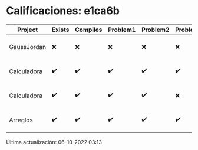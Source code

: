 # Calificaciones: e1ca6b
|Project|Exists|Compiles|Problem1|Problem2|Problem3|Extra|CommitHash|CommitDate|CheckDate|Comments|DueDate|Grade|
|-|-|-|-|-|-|-|-|-|-|-|-|-|
|GaussJordan|❌|❌|❌|❌|❌|❌|NA|NA|06-10-2022 03:13:27|No se encontró el archivo en PracticasCompuI/GaussJordan/GaussJordan.cpp|12-10-2022 21:00:00|5|
|Calculadora|✔️|✔️|✔️|✔️|✔️|❌|cdeaa777543ffff1757f5940c8b6e6b713f0a5dc|28-09-2022 15:06:02|28-09-2022 15:56:29|No sale con código diferente de cero con división entre cero|28-09-2022 21:00:00|10.0|
|Calculadora|✔️|✔️|✔️|✔️|❌|❌|3d54e3adba9059a5b317ce680acb5770212e656a|28-09-2022 10:27:19|28-09-2022 12:50:23|Revisa la operación división-No sale con código diferente de cero con división entre cero|28-09-2022 21:00:00|8.666666666666668|
|Arreglos|✔️|✔️|✔️|✔️|✔️|✔️|ed26c0d7f2624ea40b64a6fafebd61a277537bf6|04-10-2022 22:38:13|04-10-2022 23:08:22|¡Excelente trabajo!|05-10-2020 21:00:00|10.0|

Última actualización: 06-10-2022 03:13